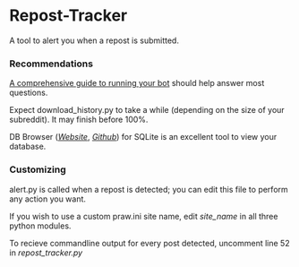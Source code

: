 # Repost-Tracker
A tool to alert you when a repost is submitted.

### Recommendations
[A comprehensive guide to running your bot](redd.it/3d3iss) should help answer most questions.

Expect download_history.py to take a while (depending on the size of your subreddit). It may finish before 100%.

DB Browser (*[Website](http://sqlitebrowser.org/)*, *[Github](https://github.com/sqlitebrowser/sqlitebrowser)*) for SQLite is an excellent tool to view your database.

### Customizing
alert.py is called when a repost is detected; you can edit this file to perform any action you want.

If you wish to use a custom praw.ini site name, edit *site_name* in all three python modules.

To recieve commandline output for every post detected, uncomment line 52 in *repost_tracker.py*
